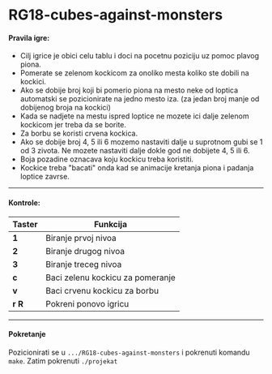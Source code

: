 # RG18-cubes-against-monsters
#### Pravila igre:

* Cilj igrice je obici celu tablu i doci na pocetnu poziciju uz pomoc plavog piona.
* Pomerate se zelenom kockicom za onoliko mesta koliko ste dobili na kockici.
* Ako se dobije broj koji bi pomerio piona na mesto neke od loptica automatski se pozicionirate na jedno mesto iza. (za jedan broj manje od dobijenog broja na kockici)
* Kada se nadjete na mestu ispred loptice ne mozete ici dalje zelenom kockicom jer treba da se borite. 
*  Za borbu se koristi crvena kockica. 
*  Ako se dobije broj 4, 5 ili 6 mozemo nastaviti dalje u suprotnom gubi se 1 od 3 zivota. Ne mozete nastaviti dalje dokle god ne dobijete 4, 5 ili 6.
*  Boja pozadine oznacava koju kockicu treba koristiti.
*  Kockice treba "bacati" onda kad se animacije kretanja piona i padanja loptice zavrse.
<hr>

#### Kontrole:

| Taster      | Funkcija |
| ----------- | ----------- |
| **1**       | Biranje prvoj nivoa       |
| **2**   | Biranje drugog nivoa        |
| **3**   | Biranje treceg nivoa        |
| **c**   | Baci zelenu kockicu za pomeranje      |
| **v**   | Baci crvenu kockicu za borbu        |
| **r** **R**   | Pokreni ponovo igricu        |


<hr>

#### Pokretanje
Pozicionirati se u ```.../RG18-cubes-against-monsters``` i pokrenuti komandu  ```make```. Zatim pokrenuti ```./projekat```

